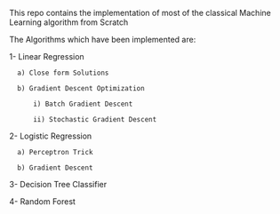 This repo contains the implementation of most of the classical Machine Learning algorithm from Scratch

The Algorithms which have been implemented are:

  1- Linear Regression
  
      a) Close form Solutions
      
      b) Gradient Descent Optimization
      
          i) Batch Gradient Descent
          
          ii) Stochastic Gradient Descent
          
  2- Logistic Regression
  
      a) Perceptron Trick
      
      b) Gradient Descent 

  3- Decision Tree Classifier

  4- Random Forest
